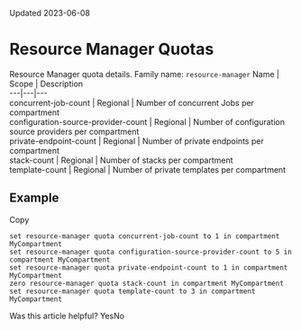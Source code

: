Updated 2023-06-08
# Resource Manager Quotas
Resource Manager quota details.
Family name: `resource-manager`
Name |  Scope |  Description  
---|---|---  
concurrent-job-count | Regional | Number of concurrent Jobs per compartment  
configuration-source-provider-count  | Regional  | Number of configuration source providers per compartment   
private-endpoint-count | Regional | Number of private endpoints per compartment  
stack-count | Regional | Number of stacks per compartment  
template-count | Regional | Number of private templates per compartment  
## Example
Copy
```
set resource-manager quota concurrent-job-count to 1 in compartment MyCompartment
set resource-manager quota configuration-source-provider-count to 5 in compartment MyCompartment
set resource-manager quota private-endpoint-count to 1 in compartment MyCompartment
zero resource-manager quota stack-count in compartment MyCompartment
set resource-manager quota template-count to 3 in compartment MyCompartment
```

Was this article helpful?
YesNo

